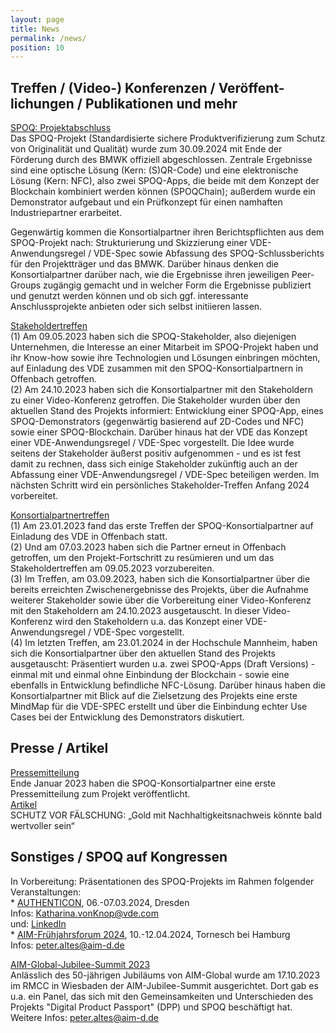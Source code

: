 ```yaml
---
layout: page
title: News
permalink: /news/
position: 10
---
```



## Treffen / (Video-) Konferenzen / Veröffent-lichungen / Publikationen und mehr

[SPOQ: Projektabschluss](assets/images/IMG_3535.jpeg)  
Das SPOQ-Projekt (Standardisierte sichere Produktverifizierung zum Schutz von Originalität und Qualität) wurde zum 30.09.2024 mit Ende der Förderung durch des BMWK offiziell abgeschlossen. Zentrale Ergebnisse sind eine optische Lösung (Kern: (S)QR-Code) und eine elektronische Lösung (Kern: NFC), also zwei SPOQ-Apps, die beide mit dem Konzept der Blockchain kombiniert werden können (SPOQChain); außerdem wurde ein Demonstrator aufgebaut und ein Prüfkonzept für einen namhaften Industriepartner erarbeitet.  

Gegenwärtig kommen die Konsortialpartner ihren Berichtspflichten aus dem SPOQ-Projekt nach: Strukturierung und Skizzierung einer VDE-Anwendungsregel / VDE-Spec sowie Abfassung des SPOQ-Schlussberichts für den Projektträger und das BMWK. Darüber hinaus denken die Konsortialpartner darüber nach, wie die Ergebnisse ihren jeweiligen Peer-Groups zugängig gemacht und in welcher Form die Ergebnisse publiziert und genutzt werden können und ob sich ggf. interessante Anschlussprojekte anbieten oder sich selbst initiieren lassen.  


[Stakeholdertreffen](assets/images/IMG_3535.jpeg)  
(1) Am 09.05.2023 haben sich die SPOQ-Stakeholder, also diejenigen Unternehmen, die Interesse an einer Mitarbeit im SPOQ-Projekt haben und ihr Know-how sowie ihre Technologien und Lösungen einbringen möchten, auf Einladung des VDE zusammen mit den SPOQ-Konsortialpartnern in Offenbach getroffen.  
(2) Am 24.10.2023 haben sich die Konsortialpartner mit den Stakeholdern zu einer Video-Konferenz getroffen. Die Stakeholder wurden über den aktuellen Stand des Projekts informiert: Entwicklung einer SPOQ-App, eines SPOQ-Demonstrators (gegenwärtig basierend auf 2D-Codes und NFC) sowie einer SPOQ-Blockchain. Darüber hinaus hat der VDE das Konzept einer VDE-Anwendungsregel / VDE-Spec vorgestellt. Die Idee wurde seitens der Stakeholder äußerst positiv aufgenommen - und es ist fest damit zu rechnen, dass sich einige Stakeholder zukünftig auch an der Abfassung einer VDE-Anwendungsregel / VDE-Spec beteiligen werden. Im nächsten Schritt wird ein persönliches Stakeholder-Treffen Anfang 2024 vorbereitet.


[Konsortialpartnertreffen](https://www.aim-d.de/aim-und-konsortialpartner-erarbeiten-verfahren-fuer-die-identifikation-von-produktfaelschungen/)  
(1) Am 23.01.2023 fand das erste Treffen der SPOQ-Konsortialpartner auf Einladung des VDE in Offenbach statt.  
(2) Und am 07.03.2023 haben sich die Partner erneut in Offenbach getroffen, um den Projekt-Fortschritt zu resümieren und um das Stakeholdertreffen am 09.05.2023 vorzubereiten.  
(3) Im Treffen, am 03.09.2023, haben sich die Konsortialpartner über die bereits erreichten Zwischenergebnisse des Projekts, über die Aufnahme weiterer Stakeholder sowie über die Vorbereitung einer Video-Konferenz mit den Stakeholdern am 24.10.2023 ausgetauscht. In dieser Video-Konferenz wird den Stakeholdern u.a. das Konzept einer VDE-Anwendungsregel / VDE-Spec vorgestellt.  
(4) Im letzten Treffen, am 23.01.2024 in der Hochschule Mannheim, haben sich die Konsortialpartner über den aktuellen Stand des Projekts ausgetauscht: Präsentiert wurden u.a. zwei SPOQ-Apps (Draft Versions) - einmal mit und einmal ohne Einbindung der Blockchain - sowie eine ebenfalls in Entwicklung befindliche NFC-Lösung. Darüber hinaus haben die Konsortialpartner mit Blick auf die Zielsetzung des Projekts eine erste MindMap für die VDE-SPEC erstellt und über die Einbindung echter Use Cases bei der Entwicklung des Demonstrators diskutiert.  


## Presse / Artikel
[Pressemitteilung](https://www.vde.com/de/presse/pressemitteilungen/2023-01-24-ai-plagiate)  
Ende Januar 2023 haben die SPOQ-Konsortialpartner eine erste Pressemitteilung zum Projekt veröffentlicht.  
[Artikel](https://www.dasinvestment.com/gold-edelmetall-nachhaltigkeit-schutz-faelschung/)  
SCHUTZ VOR FÄLSCHUNG: „Gold mit Nachhaltigkeitsnachweis könnte bald wertvoller sein“  


## Sonstiges / SPOQ auf Kongressen  
In Vorbereitung: Präsentationen des SPOQ-Projekts im Rahmen folgender Veranstaltungen:  
    * [AUTHENTICON](https://authenticon.io), 06.-07.03.2024, Dresden  
             Infos: [Katharina.vonKnop@vde.com](mailto:Katharina.vonKnop@vde.com)  
             und: [LinkedIn](https://www.linkedin.com/feed/update/urn:li:activity:7160641861391429634/)  
    * [AIM-Frühjahrsforum 2024](https://www.aim-d.de/events-detail/aim-fruehjahrsforum-2024/), 10.-12.04.2024, Tornesch bei Hamburg  
             Infos: [peter.altes@aim-d.de](mailto:peter.altes@aim-d.de)  

[AIM-Global-Jubilee-Summit 2023](https://www.aimglobal.org/summit2023.html)  
Anlässlich des 50-jährigen Jubiläums von AIM-Global wurde am 17.10.2023 im RMCC in Wiesbaden der AIM-Jubilee-Summit ausgerichtet. Dort gab es u.a. ein Panel, das sich mit den Gemeinsamkeiten und Unterschieden des Projekts "Digital Product Passport" (DPP) und SPOQ beschäftigt hat. Weitere Infos: [peter.altes@aim-d.de](mailto:peter.altes@aim-d.de)

